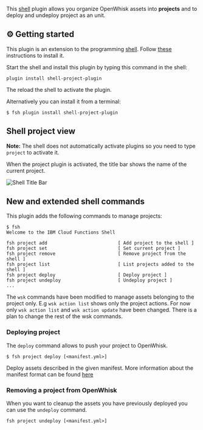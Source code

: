 This [shell](https://github.com/ibm-functions/shell) plugin allows you organize OpenWhisk assets into **projects** and to deploy and undeploy project as an unit.

## ⚙ Getting started

This plugin is an extension to the programming [shell](https://github.com/ibm-functions/shell). Follow [these](https://github.com/ibm-functions/shell/blob/master/docs/npm.md) instructions to install it.

Start the shell and  install this plugin by typing this command in the shell:

```
plugin install shell-project-plugin
```

The reload the shell to activate the plugin.

Alternatively you can install it from a terminal:

```
$ fsh plugin install shell-project-plugin
```

## Shell project view

**Note:** The shell does not automatically activate plugins so you need to type `project` to activate it.

When the project plugin is activated, the title bar shows the name of the current project.

![Shell Title Bar](https://raw.github.ibm.com/villard/shell-project-plugin/master/doc/tile.png?token=AAAxzGNa9tniHwsL4UxYYOL1_ffOpuKnks5aiyMPwA%3D%3D)



## New and extended shell commands

This plugin adds the following commands to manage projects:

```
$ fsh
Welcome to the IBM Cloud Functions Shell

fsh project add                          [ Add project to the shell ]
fsh project set                          [ Set current project ]
fsh project remove                       [ Remove project from the shell ]
fsh project list                         [ List projects added to the shell ]
fsh project deploy                       [ Deploy project ]
fsh project undeploy                     [ Undeploy project ]
...
```

The `wsk` commands have been modified to manage assets belonging to the project only. E.g `wsk action list` shows only the project actions. For now only `wsk action list` and `wsk action update` have been changed. There is a plan to change the rest of the wsk commands.

### Deploying project

The `deploy` command allows to push your project to OpenWhisk.

```
$ fsh project deploy [<manifest.yml>]
```

Deploy assets described in the given manifest. More information about the manifest format can be found [here](https://github.com/apache/incubator-openwhisk-wskdeploy)

### Removing a project from OpenWhisk

When you want to cleanup the assets you have previously deployed you can use the `undeploy` command.

```
fsh project undeploy [<manifest.yml>]
```

